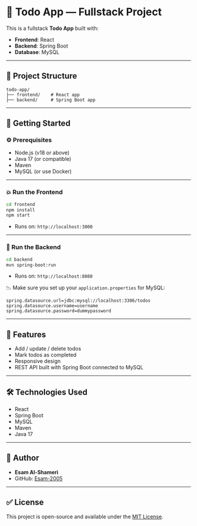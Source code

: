 # 📝 Todo App — Fullstack Project

This is a fullstack **Todo App** built with:

* **Frontend**: React
* **Backend**: Spring Boot
* **Database**: MySQL

---

## 📁 Project Structure

```
todo-app/
├── frontend/    # React app
├── backend/     # Spring Boot app
```

---

## 🚀 Getting Started

### ⚙️ Prerequisites

* Node.js (v18 or above)
* Java 17 (or compatible)
* Maven
* MySQL (or use Docker)

---

### 💥 Run the Frontend

```bash
cd frontend
npm install
npm start
```

* Runs on: `http://localhost:3000`

---

### 🔧 Run the Backend

```bash
cd backend
mvn spring-boot:run
```

* Runs on: `http://localhost:8080`

📉 Make sure you set up your `application.properties` for MySQL:

```properties
spring.datasource.url=jdbc:mysql://localhost:3306/todos
spring.datasource.username=username
spring.datasource.password=dummypassword
```

---

## 🔐 Features

* Add / update / delete todos
* Mark todos as completed
* Responsive design
* REST API built with Spring Boot connected to MySQL

---

## 🛠️ Technologies Used

* React
* Spring Boot
* MySQL
* Maven
* Java 17

---



## 👤 Author

* **Esam Al-Shameri**
* GitHub: [Esam-2005](https://github.com/Esam-05-14)

---

## ✅ License

This project is open-source and available under the [MIT License](LICENSE).
